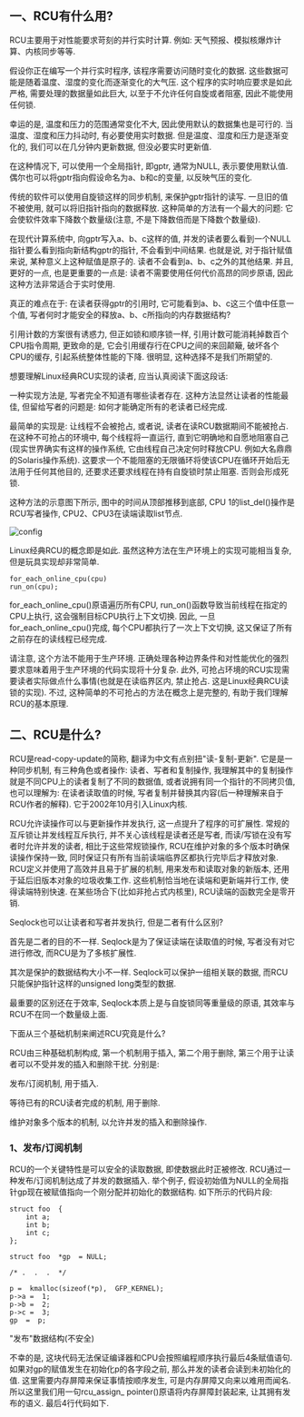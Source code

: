 ## 一、RCU有什么用?

RCU主要用于对性能要求苛刻的并行实时计算. 例如: 天气预报、模拟核爆炸计算、内核同步等等. 

假设你正在编写一个并行实时程序, 该程序需要访问随时变化的数据. 这些数据可能是随着温度、湿度的变化而逐渐变化的大气压. 这个程序的实时响应要求是如此严格, 需要处理的数据量如此巨大, 以至于不允许任何自旋或者阻塞, 因此不能使用任何锁. 

幸运的是, 温度和压力的范围通常变化不大, 因此使用默认的数据集也是可行的. 当温度、湿度和压力抖动时, 有必要使用实时数据. 但是温度、湿度和压力是逐渐变化的, 我们可以在几分钟内更新数据, 但没必要实时更新值. 

在这种情况下, 可以使用一个全局指针, 即gptr, 通常为NULL, 表示要使用默认值. 偶尔也可以将gptr指向假设命名为a、b和c的变量, 以反映气压的变化. 

传统的软件可以使用自旋锁这样的同步机制, 来保护gptr指针的读写. 一旦旧的值不被使用, 就可以将旧指针指向的数据释放. 这种简单的方法有一个最大的问题: 它会使软件效率下降数个数量级(注意, 不是下降数倍而是下降数个数量级). 

在现代计算系统中, 向gptr写入a、b、c这样的值, 并发的读者要么看到一个NULL指针要么看到指向新结构gptr的指针, 不会看到中间结果. 也就是说, 对于指针赋值来说, 某种意义上这种赋值是原子的. 读者不会看到a、b、c之外的其他结果. 并且, 更好的一点, 也是更重要的一点是: 读者不需要使用任何代价高昂的同步原语, 因此这种方法非常适合于实时使用. 

真正的难点在于: 在读者获得gptr的引用时, 它可能看到a、b、c这三个值中任意一个值, 写者何时才能安全的释放a、b、c所指向的内存数据结构?

引用计数的方案很有诱惑力, 但正如锁和顺序锁一样, 引用计数可能消耗掉数百个CPU指令周期, 更致命的是, 它会引用缓存行在CPU之间的来回颠簸, 破坏各个CPU的缓存, 引起系统整体性能的下降. 很明显, 这种选择不是我们所期望的. 

想要理解Linux经典RCU实现的读者, 应当认真阅读下面这段话: 

一种实现方法是, 写者完全不知道有哪些读者存在. 这种方法显然让读者的性能最佳, 但留给写者的问题是: 如何才能确定所有的老读者已经完成. 

最简单的实现是: 让线程不会被抢占, 或者说, 读者在读RCU数据期间不能被抢占. 在这种不可抢占的环境中, 每个线程将一直运行, 直到它明确地和自愿地阻塞自己(现实世界确实有这样的操作系统, 它由线程自己决定何时释放CPU. 例如大名鼎鼎的Solaris操作系统). 这要求一个不能阻塞的无限循环将使该CPU在循环开始后无法用于任何其他目的, 还要求还要求线程在持有自旋锁时禁止阻塞. 否则会形成死锁. 

这种方法的示意图下所示, 图中的时间从顶部推移到底部, CPU 1的list_del()操作是RCU写者操作, CPU2、CPU3在读端读取list节点. 

![config](images/12.png)

Linux经典RCU的概念即是如此. 虽然这种方法在生产环境上的实现可能相当复杂, 但是玩具实现却非常简单. 

```
for_each_online_cpu(cpu)
run_on(cpu);
```

for\_each\_online\_cpu()原语遍历所有CPU, run\_on()函数导致当前线程在指定的CPU上执行, 这会强制目标CPU执行上下文切换. 因此, 一旦for\_each\_online\_cpu()完成, 每个CPU都执行了一次上下文切换, 这又保证了所有之前存在的读线程已经完成. 

请注意, 这个方法不能用于生产环境. 正确处理各种边界条件和对性能优化的强烈要求意味着用于生产环境的代码实现将十分复杂. 此外, 可抢占环境的RCU实现需要读者实际做点什么事情(也就是在读临界区内, 禁止抢占. 这是Linux经典RCU读锁的实现). 不过, 这种简单的不可抢占的方法在概念上是完整的, 有助于我们理解RCU的基本原理. 

## 二、RCU是什么?

RCU是read-copy-update的简称, 翻译为中文有点别扭"读-复制-更新". 它是是一种同步机制, 有三种角色或者操作: 读者、写者和复制操作, 我理解其中的复制操作就是不同CPU上的读者复制了不同的数据值, 或者说拥有同一个指针的不同拷贝值, 也可以理解为: 在读者读取值的时候, 写者复制并替换其内容(后一种理解来自于RCU作者的解释). 它于2002年10月引入Linux内核. 

RCU允许读操作可以与更新操作并发执行, 这一点提升了程序的可扩展性. 常规的互斥锁让并发线程互斥执行, 并不关心该线程是读者还是写者, 而读/写锁在没有写者时允许并发的读者, 相比于这些常规锁操作, RCU在维护对象的多个版本时确保读操作保持一致, 同时保证只有所有当前读端临界区都执行完毕后才释放对象. RCU定义并使用了高效并且易于扩展的机制, 用来发布和读取对象的新版本, 还用于延后旧版本对象的垃圾收集工作. 这些机制恰当地在读端和更新端并行工作, 使得读端特别快速. 在某些场合下(比如非抢占式内核里), RCU读端的函数完全是零开销. 

Seqlock也可以让读者和写者并发执行, 但是二者有什么区别?

首先是二者的目的不一样. Seqlock是为了保证读端在读取值的时候, 写者没有对它进行修改, 而RCU是为了多核扩展性. 

其次是保护的数据结构大小不一样. Seqlock可以保护一组相关联的数据, 而RCU只能保护指针这样的unsigned long类型的数据. 

最重要的区别还在于效率, Seqlock本质上是与自旋锁同等重量级的原语, 其效率与RCU不在同一个数量级上面. 

下面从三个基础机制来阐述RCU究竟是什么?

RCU由三种基础机制构成, 第一个机制用于插入, 第二个用于删除, 第三个用于让读者可以不受并发的插入和删除干扰. 分别是: 

发布/订阅机制, 用于插入. 

等待已有的RCU读者完成的机制, 用于删除. 

维护对象多个版本的机制, 以允许并发的插入和删除操作. 

### 1、发布/订阅机制

RCU的一个关键特性是可以安全的读取数据, 即使数据此时正被修改. RCU通过一种发布/订阅机制达成了并发的数据插入. 举个例子, 假设初始值为NULL的全局指针gp现在被赋值指向一个刚分配并初始化的数据结构. 如下所示的代码片段: 

```
struct foo  {
    int a;
    int b;
    int c;
};
 
struct foo  *gp  = NULL;
 
/* .  .  .  */  
 
p =  kmalloc(sizeof(*p),  GFP_KERNEL);
p->a =  1;  
p->b =  2;  
p->c =  3;  
gp  =  p;
```

"发布"数据结构(不安全)

不幸的是, 这块代码无法保证编译器和CPU会按照编程顺序执行最后4条赋值语句. 如果对gp的赋值发生在初始化p的各字段之前, 那么并发的读者会读到未初始化的值. 这里需要内存屏障来保证事情按顺序发生, 可是内存屏障又向来以难用而闻名. 所以这里我们用一句rcu\_assign\_ pointer()原语将内存屏障封装起来, 让其拥有发布的语义. 最后4行代码如下. 

